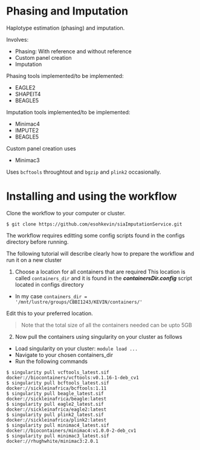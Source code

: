 # Phasing and Imputation
Haplotype estimation (phasing) and imputation.

Involves:

- Phasing: With reference and without reference
- Custom panel creation
- Imputation

Phasing tools implemented/to be implemented:
- EAGLE2
- SHAPEIT4
- BEAGLE5

Imputation tools implemented/to be implemented:
- Minimac4
- IMPUTE2
- BEAGLE5

Custom panel creation uses
- Minimac3

Uses ```bcftools``` throughtout and ```bgzip``` and ```plink2``` occasionally.

# Installing and using the workflow
Clone the workflow to your computer or cluster.
```
$ git clone https://github.com/esohkevin/siaImputationService.git
```
The workflow requires editting some config scripts found in the configs directory before running.

The following tutorial will describe clearly how to prepare the workflow and run it on a new cluster

1) Choose a location for all containers that are required
This location is called ```containers_dir``` 
and it is found in the ***containersDir.config*** script located in configs directory

  * In my case ```containers_dir = '/mnt/lustre/groups/CBBI1243/KEVIN/containers/'``` 

Edit this to your preferred location. 

> Note that the total size of all the containers needed can be upto 5GB

2) Now pull the containers using singularity on your cluster as follows
  * Load singularity on your cluster: ```module load ...```
  * Navigate to your chosen containers_dir
  * Run the following commands
  ```
  $ singularity pull vcftools_latest.sif docker://biocontainers/vcftools:v0.1.16-1-deb_cv1
  $ singularity pull bcftools_latest.sif docker://sickleinafrica/bcftools:1.11
  $ singularity pull beagle_latest.sif docker://sickleinafrica/beagle:latest
  $ singularity pull eagle2_latest.sif docker://sickleinafrica/eagle2:latest
  $ singularity pull plink2_latest.sif docker://sickleinafrica/plink2:latest
  $ singularity pull minimac4_latest.sif docker://biocontainers/minimac4:v1.0.0-2-deb_cv1
  $ singularity pull minimac3_latest.sif docker://rhughwhite/minimac3:2.0.1
  ```
